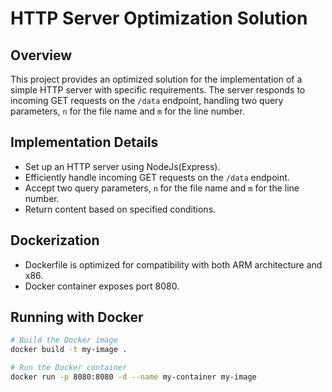 # HTTP Server Optimization Solution

## Overview

This project provides an optimized solution for the implementation of a simple HTTP server with specific requirements. The server responds to incoming GET requests on the `/data` endpoint, handling two query parameters, `n` for the file name and `m` for the line number.

## Implementation Details

- Set up an HTTP server using NodeJs(Express).
- Efficiently handle incoming GET requests on the `/data` endpoint.
- Accept two query parameters, `n` for the file name and `m` for the line number.
- Return content based on specified conditions.

## Dockerization

- Dockerfile is optimized for compatibility with both ARM architecture and x86.
- Docker container exposes port 8080.

## Running with Docker

```bash
# Build the Docker image
docker build -t my-image .

# Run the Docker container
docker run -p 8080:8080 -d --name my-container my-image
